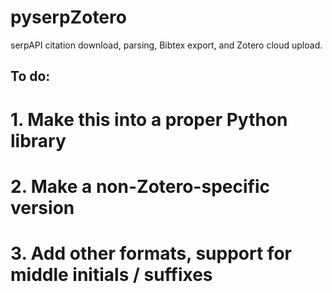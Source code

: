 # pyserpZotero
serpAPI citation download, parsing, Bibtex export, and Zotero cloud upload. 

## To do: 
# 1. Make this into a proper Python library
# 2. Make a non-Zotero-specific version
# 3. Add other formats, support for middle initials / suffixes 
